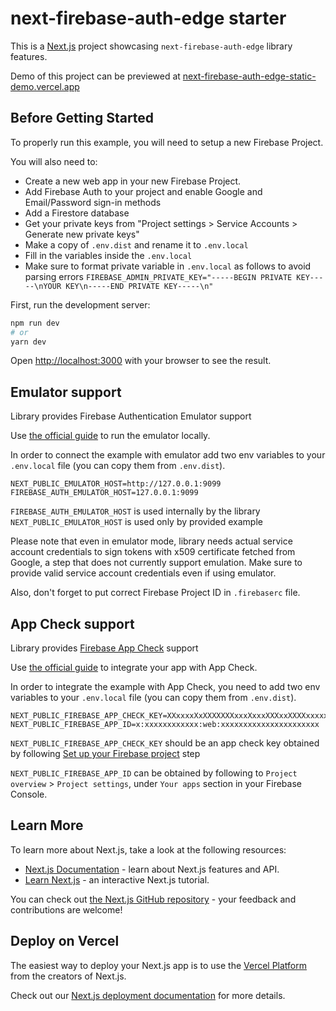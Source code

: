 # next-firebase-auth-edge starter

This is a [Next.js](https://nextjs.org/) project showcasing `next-firebase-auth-edge` library features.

Demo of this project can be previewed at [next-firebase-auth-edge-static-demo.vercel.app](https://next-firebase-auth-edge-static-demo.vercel.app/)

## Before Getting Started

To properly run this example, you will need to setup a new Firebase Project.

You will also need to:

- Create a new web app in your new Firebase Project.
- Add Firebase Auth to your project and enable Google and Email/Password sign-in methods
- Add a Firestore database
- Get your private keys from "Project settings > Service Accounts > Generate new private keys"
- Make a copy of `.env.dist` and rename it to `.env.local`
- Fill in the variables inside the `.env.local`
- Make sure to format private variable in `.env.local` as follows to avoid parsing errors `FIREBASE_ADMIN_PRIVATE_KEY="-----BEGIN PRIVATE KEY-----\nYOUR KEY\n-----END PRIVATE KEY-----\n"`

First, run the development server:

```bash
npm run dev
# or
yarn dev
```

Open [http://localhost:3000](http://localhost:3000) with your browser to see the result.

## Emulator support

Library provides Firebase Authentication Emulator support

Use [the official guide](https://firebase.google.com/docs/functions/local-emulator) to run the emulator locally.

In order to connect the example with emulator add two env variables to your `.env.local` file (you can copy them from `.env.dist`).

```shell
NEXT_PUBLIC_EMULATOR_HOST=http://127.0.0.1:9099
FIREBASE_AUTH_EMULATOR_HOST=127.0.0.1:9099
```

`FIREBASE_AUTH_EMULATOR_HOST` is used internally by the library
`NEXT_PUBLIC_EMULATOR_HOST` is used only by provided example

Please note that even in emulator mode, library needs actual service account credentials to sign tokens with x509 certificate fetched from Google, a step that does not currently support emulation. Make sure to provide valid service account credentials even if using emulator.

Also, don't forget to put correct Firebase Project ID in `.firebaserc` file.

## App Check support

Library provides [Firebase App Check](https://firebase.google.com/docs/app-check) support

Use [the official guide](https://firebase.google.com/docs/app-check/web/recaptcha-enterprise-provider) to integrate your app with App Check.

In order to integrate the example with App Check, you need to add two env variables to your `.env.local` file (you can copy them from `.env.dist`).

```shell
NEXT_PUBLIC_FIREBASE_APP_CHECK_KEY=XXxxxxXxXXXXXXXxxxXxxxXXXxxXXXXxxxxxXX_X
NEXT_PUBLIC_FIREBASE_APP_ID=x:xxxxxxxxxxxx:web:xxxxxxxxxxxxxxxxxxxxxx
```

`NEXT_PUBLIC_FIREBASE_APP_CHECK_KEY` should be an app check key obtained by following [Set up your Firebase project](https://firebase.google.com/docs/app-check/web/recaptcha-enterprise-provider#project-setup) step

`NEXT_PUBLIC_FIREBASE_APP_ID` can be obtained by following to `Project overview` > `Project settings`, under `Your apps` section in your Firebase Console.

## Learn More

To learn more about Next.js, take a look at the following resources:

- [Next.js Documentation](https://nextjs.org/docs) - learn about Next.js features and API.
- [Learn Next.js](https://nextjs.org/learn) - an interactive Next.js tutorial.

You can check out [the Next.js GitHub repository](https://github.com/vercel/next.js/) - your feedback and contributions are welcome!

## Deploy on Vercel

The easiest way to deploy your Next.js app is to use the [Vercel Platform](https://vercel.com/new?utm_medium=default-template&filter=next.js&utm_source=create-next-app&utm_campaign=create-next-app-readme) from the creators of Next.js.

Check out our [Next.js deployment documentation](https://nextjs.org/docs/deployment) for more details.
